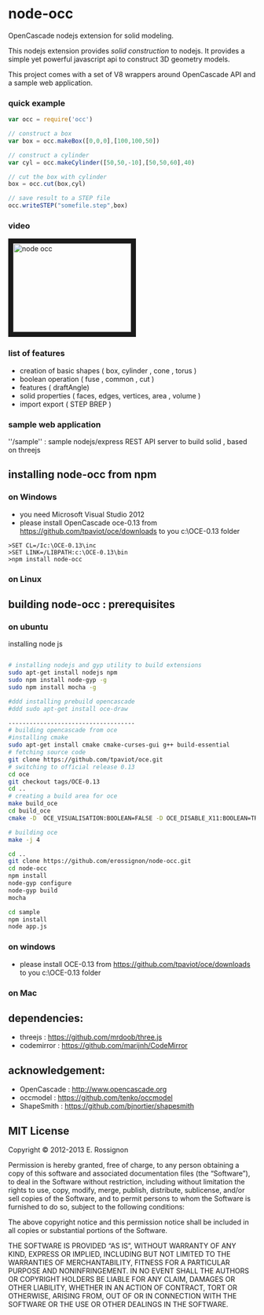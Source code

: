 # node-occ

OpenCascade nodejs extension for solid modeling.

This nodejs extension provides *solid construction* to nodejs. 
It provides a simple yet powerful javascript api to construct 3D geometry models.

This project comes with a set of V8 wrappers around OpenCascade API and a sample web application.


### quick example


```javascript
var occ = require('occ')

// construct a box
var box = occ.makeBox([0,0,0],[100,100,50])

// construct a cylinder
var cyl = occ.makeCylinder([50,50,-10],[50,50,60],40)

// cut the box with cylinder
box = occ.cut(box,cyl)

// save result to a STEP file
occ.writeSTEP("somefile.step",box)

```


### video
<a href="http://www.youtube.com/watch?feature=player_embedded&v=swUPSa2zyrY" target="_blank"><img src="http://img.youtube.com/vi/swUPSa2zyrY/0.jpg" 
alt="node occ" width="240" height="180" border="10" /></a>


### list of features

- creation of basic shapes ( box, cylinder , cone , torus )
- boolean operation ( fuse , common , cut )
- features  ( draftAngle)
- solid properties ( faces, edges, vertices, area , volume )
- import export ( STEP BREP )



### sample web application

''/sample'' : sample nodejs/express REST API server to build solid , based on threejs



## installing node-occ from npm
 
### on Windows
  - you need Microsoft Visual Studio 2012
  - please install OpenCascade oce-0.13  from https://github.com/tpaviot/oce/downloads to you c:\OCE-0.13 folder
  

  ```
  >SET CL=/Ic:\OCE-0.13\inc
  >SET LINK=/LIBPATH:c:\OCE-0.13\bin
  >npm install node-occ
  ```
   
### on Linux




## building node-occ :  prerequisites

### on ubuntu

installing node js
```bash

# installing nodejs and gyp utility to build extensions
sudo apt-get install nodejs npm
sudo npm install node-gyp -g
sudo npm install mocha -g

#ddd installing prebuild opencascade
#ddd sudo apt-get install oce-draw

------------------------------------
# building opencascade from oce
#installing cmake
sudo apt-get install cmake cmake-curses-gui g++ build-essential
# fetching source code
git clone https://github.com/tpaviot/oce.git
# switching to official release 0.13
cd oce
git checkout tags/OCE-0.13
cd ..
# creating a build area for oce
make build_oce
cd build_oce
cmake -D  OCE_VISUALISATION:BOOLEAN=FALSE -D OCE_DISABLE_X11:BOOLEAN=TRUE -D OCE_USE_PCH:BOOLEAN=TRUE  ../oce

# building oce
make -j 4

cd ..
git clone https://github.com/erossignon/node-occ.git
cd node-occ
npm install
node-gyp configure
node-gyp build
mocha

cd sample
npm install
node app.js
```


### on windows
  - please install OCE-0.13  from https://github.com/tpaviot/oce/downloads to you c:\OCE-0.13 folder


### on Mac


## dependencies:

 - threejs    : https://github.com/mrdoob/three.js
 - codemirror : https://github.com/marijnh/CodeMirror

## acknowledgement:
    
 - OpenCascade : http://www.opencascade.org
 - occmodel    : https://github.com/tenko/occmodel
 - ShapeSmith  : https://github.com/bjnortier/shapesmith



## MIT License

Copyright © 2012-2013 E. Rossignon

Permission is hereby granted, free of charge, to any person obtaining a copy of this software and associated documentation files (the “Software”), to deal in the Software without restriction, including without limitation the rights to use, copy, modify, merge, publish, distribute, sublicense, and/or sell copies of the Software, and to permit persons to whom the Software is furnished to do so, subject to the following conditions:

The above copyright notice and this permission notice shall be included in all copies or substantial portions of the Software.

THE SOFTWARE IS PROVIDED “AS IS”, WITHOUT WARRANTY OF ANY KIND, EXPRESS OR IMPLIED, INCLUDING BUT NOT LIMITED TO THE WARRANTIES OF MERCHANTABILITY, FITNESS FOR A PARTICULAR PURPOSE AND NONINFRINGEMENT. IN NO EVENT SHALL THE AUTHORS OR COPYRIGHT HOLDERS BE LIABLE FOR ANY CLAIM, DAMAGES OR OTHER LIABILITY, WHETHER IN AN ACTION OF CONTRACT, TORT OR OTHERWISE, ARISING FROM, OUT OF OR IN CONNECTION WITH THE SOFTWARE OR THE USE OR OTHER DEALINGS IN THE SOFTWARE.
